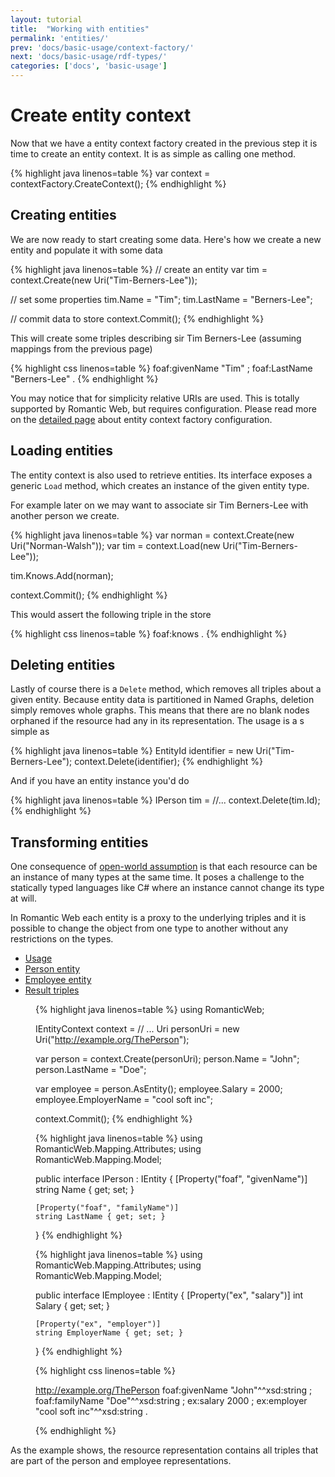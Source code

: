 ```yaml
---
layout: tutorial
title:  "Working with entities"
permalink: 'entities/'
prev: 'docs/basic-usage/context-factory/'
next: 'docs/basic-usage/rdf-types/'
categories: ['docs', 'basic-usage']
---
```


# Create entity context

Now that we have a entity context factory created in the previous step it is time to create an entity context. It is as
simple as calling one method.

{% highlight java linenos=table %}
var context = contextFactory.CreateContext();
{% endhighlight %}

## Creating entities

We are now ready to start creating some data. Here's how we create a new entity and populate it with some data

{% highlight java linenos=table %}
// create an entity
var tim = context.Create<IPerson>(new Uri("Tim-Berners-Lee"));

// set some properties
tim.Name = "Tim";
tim.LastName = "Berners-Lee";

// commit data to store
context.Commit();
{% endhighlight %}

This will create some triples describing sir Tim Berners-Lee (assuming mappings from the previous page)

{% highlight css linenos=table %}
<Tim-Berners-Lee>
    foaf:givenName "Tim" ;
    foaf:LastName "Berners-Lee" .
{% endhighlight %}

You may notice that for simplicity relative URIs are used. This is totally supported by Romantic Web, but requires
configuration. Please read more on the [detailed page][factory-config] about entity context factory configuration.

## Loading entities

The entity context is also used to retrieve entities. Its interface exposes a generic `Load` method, which creates an
instance of the given entity type.

For example later on we may want to associate sir Tim Berners-Lee with another person we create.

{% highlight java linenos=table %}
var norman = context.Create<IPerson>(new Uri("Norman-Walsh"));
var tim = context.Load<IPerson>(new Uri("Tim-Berners-Lee"));

tim.Knows.Add(norman);

context.Commit();
{% endhighlight %}

This would assert the following triple in the store

{% highlight css linenos=table %}
<Tim-Berners-Lee> foaf:knows <Norman-Walsh> .
{% endhighlight %}

## Deleting entities

Lastly of course there is a `Delete` method, which removes all triples about a given entity. Because entity data is
partitioned in Named Graphs, deletion simply removes whole graphs. This means that there are no blank nodes orphaned if
the resource had any in its representation. The usage is a s simple as

{% highlight java linenos=table %}
EntityId identifier = new Uri("Tim-Berners-Lee");
context.Delete(identifier);
{% endhighlight %}

And if you have an entity instance you'd do

{% highlight java linenos=table %}
IPerson tim = //...
context.Delete(tim.Id);
{% endhighlight %}

## Transforming entities

One consequence of [open-world assumption][owa] is that each resource can be an instance of many types at the same time.
It poses a challenge to the statically typed languages like C# where an instance cannot change its type at will.

In Romantic Web each entity is a proxy to the underlying triples and it is possible to change the object from one type
to another without any restrictions on the types.

<ul class="nav nav-tabs" role="tablist">
  <li class="active"><a href="#usage" role="tab" data-toggle="tab">Usage</a></li>
  <li><a href="#person" role="tab" data-toggle="tab">Person entity</a></li>
  <li><a href="#employee" role="tab" data-toggle="tab">Employee entity</a></li>
  <li><a href="#triples" role="tab" data-toggle="tab">Result triples</a></li>
</ul>

<dd class="tab-content">
  <div class="tab-pane fade in active" id="usage">

{% highlight java linenos=table %}
using RomanticWeb;

IEntityContext context = // ...
Uri personUri = new Uri("http://example.org/ThePerson");

var person = context.Create<IPerson>(personUri);
person.Name = "John";
person.LastName = "Doe";

var employee = person.AsEntity<IEmployee>();
employee.Salary = 2000;
employee.EmployerName = "cool soft inc";

context.Commit();
{% endhighlight %}

  </div>
  <div class="tab-pane fade" id="person">

{% highlight java linenos=table %}
using RomanticWeb.Mapping.Attributes;
using RomanticWeb.Mapping.Model;

public interface IPerson : IEntity
{
    [Property("foaf", "givenName")]
    string Name { get; set; }

    [Property("foaf", "familyName")]
    string LastName { get; set; }
}
{% endhighlight %}

  </div>
  <div class="tab-pane fade" id="employee">

{% highlight java linenos=table %}
using RomanticWeb.Mapping.Attributes;
using RomanticWeb.Mapping.Model;

public interface IEmployee : IEntity
{
    [Property("ex", "salary")]
    int Salary { get; set; }

    [Property("ex", "employer")]
    string EmployerName { get; set; }
}
{% endhighlight %}

  </div>
  <div class="tab-pane fade" id="triples">

{% highlight css linenos=table %}

<http://example.org/ThePerson>
    foaf:givenName "John"^^xsd:string ;
    foaf:familyName "Doe"^^xsd:string ;
    ex:salary 2000 ;
    ex:employer "cool soft inc"^^xsd:string .

{% endhighlight %}

  </div>
</dd>

As the example shows, the resource representation contains all triples that are part of the person and employee
representations.

[foaf]: http://www.foaf-project.org/
[foaf-doc]: http://xmlns.com/foaf/spec/
[fnh]: http://www.fluentnhibernate.org/
[concepts]: ../../getting-started/concepts
[dnr]: http://dotnetrdf.org
[owa]: http://wiki.opensemanticframework.org/index.php/Overview_of_the_Open_World_Assumption
[factory-config]: ../../advanced-topics/factory-config/